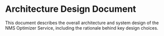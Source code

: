# Architecture Design Document

This document describes the overall architecture and system design of the NMS Optimizer Service, including the rationale behind key design choices.
